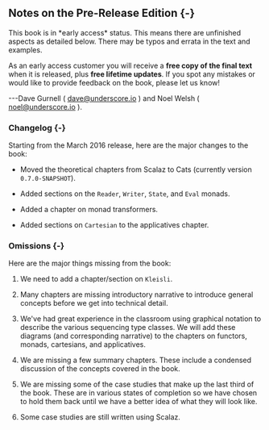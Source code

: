 ## Notes on the Pre-Release Edition {-}

<div class="callout callout-danger">
This book is in *early access* status.
This means there are unfinished aspects as detailed below.
There may be typos and errata in the text and examples.

As an early access customer you will receive a
**free copy of the final text** when it is released,
plus **free lifetime updates**.
If you spot any mistakes or would like to provide feedback on the book,
please let us know!

---Dave Gurnell ( [dave@underscore.io](mailto:dave@underscore.io) )
and Noel Welsh ( [noel@underscore.io](mailto:noel@underscore.io) ).
</div>

### Changelog {-}

Starting from the March 2016 release, here are the major changes to the book:

- Moved the theoretical chapters from Scalaz to Cats (currently version `0.7.0-SNAPSHOT`).

- Added sections on the `Reader`, `Writer`, `State`, and `Eval` monads.

- Added a chapter on monad transformers.

- Added sections on `Cartesian` to the applicatives chapter.

### Omissions {-}

Here are the major things missing from the book:

1. We need to add a chapter/section on `Kleisli`.

2. Many chapters are missing introductory narrative
   to introduce general concepts before we get into technical detail.

3. We've had great experience in the classroom
   using graphical notation to describe the various sequencing type classes.
   We will add these diagrams (and corresponding narrative)
   to the chapters on functors, monads, cartesians, and applicatives.

4. We are missing a few summary chapters.
   These include a condensed discussion of the concepts covered in the book.

5. We are missing some of the case studies
   that make up the last third of the book.
   These are in various states of completion
   so we have chosen to hold them back
   until we have a better idea of what they will look like.

6. Some case studies are still written using Scalaz.
